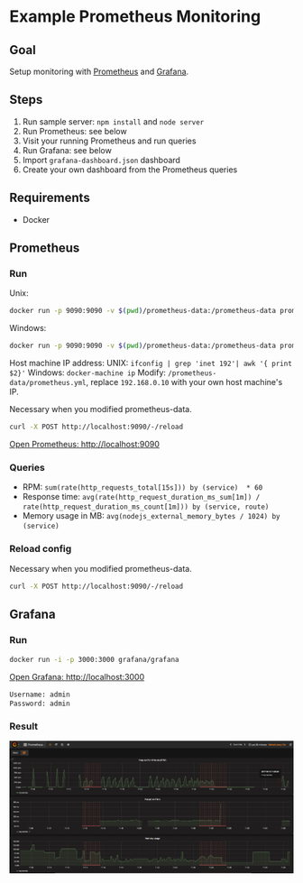 # Example Prometheus Monitoring

## Goal

Setup monitoring with [Prometheus](https://prometheus.io) and [Grafana](https://grafana.com/).

## Steps

1. Run sample server: `npm install` and `node server`
2. Run Prometheus: see below
3. Visit your running Prometheus and run queries
4. Run Grafana: see below
5. Import `grafana-dashboard.json` dashboard
6. Create your own dashboard from the Prometheus queries

## Requirements

- Docker

## Prometheus

### Run

Unix:
```sh
docker run -p 9090:9090 -v $(pwd)/prometheus-data:/prometheus-data prom/prometheus -config.file=/prometheus-data/prometheus.yml
```
Windows: 
```sh
docker run -p 9090:9090 -v $(pwd)/prometheus-data:/prometheus-data prom/prometheus -config.file=/prometheus-data/prometheus.yml
```

Host machine IP address: 
UNIX: `ifconfig | grep 'inet 192'| awk '{ print $2}'`
Windows: `docker-machine ip`
Modify: `/prometheus-data/prometheus.yml`, replace `192.168.0.10` with your own host machine's IP.

Necessary when you modified prometheus-data.

```sh
curl -X POST http://localhost:9090/-/reload
```

[Open Prometheus: http://localhost:9090](http://localhost:9090/graph)

### Queries

- RPM: `sum(rate(http_requests_total[15s])) by (service)  * 60`
- Response time: `avg(rate(http_request_duration_ms_sum[1m]) / rate(http_request_duration_ms_count[1m])) by (service, route)`
- Memory usage in MB: `avg(nodejs_external_memory_bytes / 1024) by (service)`

### Reload config

Necessary when you modified prometheus-data.

```sh
curl -X POST http://localhost:9090/-/reload
```

## Grafana

### Run

```sh
docker run -i -p 3000:3000 grafana/grafana
```

[Open Grafana: http://localhost:3000](http://localhost:3000)

```
Username: admin
Password: admin
```

### Result

![Grafaba Dashboard](/examples/prometheus-monitoring/grafana-dashboard.png)
